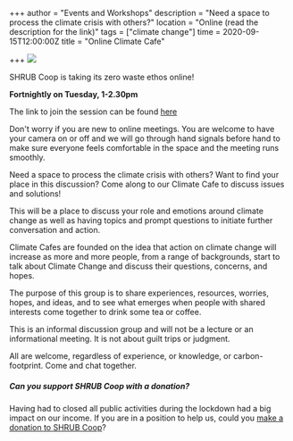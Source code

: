 +++
author = "Events and Workshops"
description = "Need a space to process the climate crisis with others?"
location = "Online (read the description for the link)"
tags = ["climate change"]
time = 2020-09-15T12:00:00Z
title = "Online Climate Cafe"

+++
![](https://res.cloudinary.com/shrub-co-op/image/upload/v1599683477/shrubcoop.org/media/climate_cafe_fuxd2m.jpg)

SHRUB Coop is taking its zero waste ethos online!

**Fortnightly on Tuesday, 1-2.30pm**

The link to join the session can be found [here](https://us02web.zoom.us/j/89111288899 "zoom link")

Don't worry if you are new to online meetings. You are welcome to have your camera on or off and we will go through hand signals before hand to make sure everyone feels comfortable in the space and the meeting runs smoothly.

Need a space to process the climate crisis with others? Want to find your place in this discussion? Come along to our Climate Cafe to discuss issues and solutions!

This will be a place to discuss your role and emotions around climate change as well as having topics and prompt questions to initiate further conversation and action.

Climate Cafes are founded on the idea that action on climate change will increase as more and more people, from a range of backgrounds, start to talk about Climate Change and discuss their questions, concerns, and hopes.

The purpose of this group is to share experiences, resources, worries, hopes, and ideas, and to see what emerges when people with shared interests come together to drink some tea or coffee.

This is an informal discussion group and will not be a lecture or an informational meeting. It is not about guilt trips or judgment.

All are welcome, regardless of experience, or knowledge, or carbon-footprint. Come and chat together.

##### Can you support SHRUB Coop with a donation?

Having had to closed all public activities during the lockdown had a big impact on our income. If you are in a position to help us, could you [make a donation to SHRUB Coop](https://www.shrubcoop.org/donate/)?
